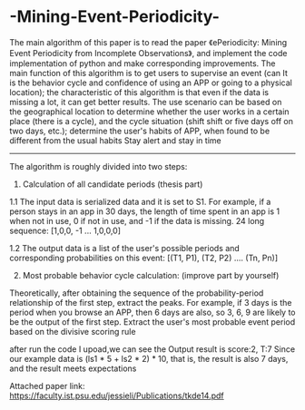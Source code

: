 # -Mining-Event-Periodicity-
The main algorithm of this paper is to read the paper 《ePeriodicity: Mining Event Periodicity from Incomplete Observations》, and implement the code implementation of python and make corresponding improvements. The main function of this algorithm is to get users to supervise an event (can It is the behavior cycle and confidence of using an APP or going to a physical location); the characteristic of this algorithm is that even if the data is missing a lot, it can get better results. The use scenario can be based on the geographical location to determine whether the user works in a certain place (there is a cycle), and the cycle situation (shift shift or five days off on two days, etc.); determine the user's habits of APP, when found to be different from the usual habits Stay alert and stay in time
***
The algorithm is roughly divided into two steps:

1. Calculation of all candidate periods (thesis part)

1.1 The input data is serialized data and it is set to S1. For example, if a person stays in an app in 30 days, the length of time spent in an app is 1 when not in use, 0 if not in use, and -1 if the data is missing. 24 long sequence: [1,0,0, -1 ... 1,0,0,0]

1.2 The output data is a list of the user's possible periods and corresponding probabilities on this event: [(T1, P1), (T2, P2) .... (Tn, Pn)]

2. Most probable behavior cycle calculation: (improve part by yourself)

Theoretically, after obtaining the sequence of the probability-period relationship of the first step, extract the peaks. For example, if 3 days is the period when you browse an APP, then 6 days are also, so 3, 6, 9 are likely to be the output of the first step. Extract the user's most probable event period based on the divisive scoring rule

after run the code I upoad,we can see the Output result is score:2, T:7
Since our example data is (ls1 * 5 + ls2 * 2) * 10, that is, the result is also 7 days, and the result meets expectations

Attached paper link: https://faculty.ist.psu.edu/jessieli/Publications/tkde14.pdf
